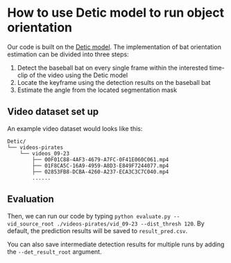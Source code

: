 # How to use Detic model to run object orientation

Our code is built on the [Detic model](https://github.com/facebookresearch/Detic?tab=readme-ov-file). The implementation of bat orientation estimation can be divided into three steps:

1. Detect the baseball bat on every single frame within the interested time-clip of the video using the Detic model
2. Locate the keyframe using the detection results on the baseball bat
3. Estimate the angle from the located segmentation mask

## Video dataset set up

An example video dataset would looks like this:

``````
Detic/
└── videos-pirates
    └── videos_09-23
        ├── 00F01C88-4AF3-4679-A7FC-0F41E060C061.mp4
        ├── 01F8CA5C-16A9-4959-A8D3-E849F7244077.mp4
        ├── 02853FB8-DCBA-4260-A237-ECA3C3C7C040.mp4
        ......
``````

## Evaluation

Then, we can run our code by typing `python evaluate.py --vid_source_root ./videos-pirates/vid_09-23 --dist_thresh 120`. By default, the prediction results will be saved to `result_pred.csv`.

You can also save intermediate detection results for multiple runs by adding the `--det_result_root` argument.